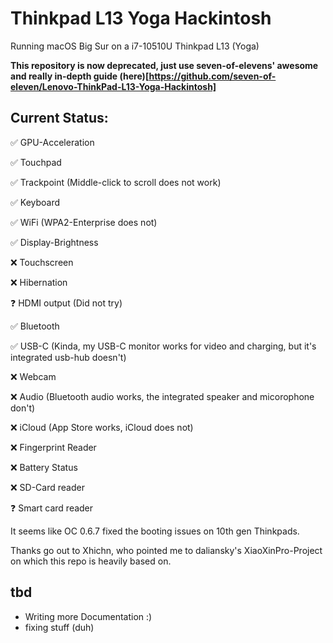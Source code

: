 # Thinkpad L13 Yoga Hackintosh

Running macOS Big Sur on a i7-10510U Thinkpad L13 (Yoga)

**This repository is now deprecated, just use seven-of-elevens' awesome and really in-depth guide (here)[https://github.com/seven-of-eleven/Lenovo-ThinkPad-L13-Yoga-Hackintosh]**

## Current Status:

✅ GPU-Acceleration

✅ Touchpad

✅ Trackpoint (Middle-click to scroll does not work)

✅ Keyboard

✅ WiFi (WPA2-Enterprise does not)

✅ Display-Brightness

❌ Touchscreen

❌ Hibernation

❓ HDMI output (Did not try)

✅ Bluetooth

✅ USB-C (Kinda, my USB-C monitor works for video and charging, but it's integrated usb-hub doesn't)

❌ Webcam

❌ Audio (Bluetooth audio works, the integrated speaker and micorophone don't)

❌ iCloud (App Store works, iCloud does not)

❌ Fingerprint Reader

❌ Battery Status

❌ SD-Card reader

❓ Smart card reader


It seems like OC 0.6.7 fixed the booting issues on 10th gen Thinkpads.

Thanks go out to Xhichn, who pointed me to daliansky's XiaoXinPro-Project on which this repo is heavily based on.

## tbd

- Writing more Documentation :)
- fixing stuff (duh)
